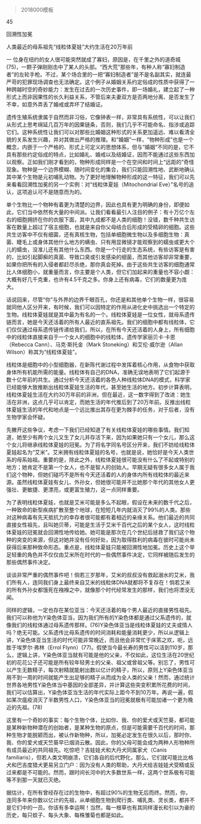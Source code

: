 # 
> 2018000模板


45

回溯性加冕

人类最近的母系祖先“线粒体夏娃”大约生活在20万年前


一 位身在纽约的女人很可能突然就成了寡妇，原因是，在千里之外的道奇城(75)，一颗子弹刚刚击中了某人的头部。“西大荒”那些年，有种人称“寡妇制造者”的左轮手枪。不过，某个场合里的一把“寡妇制造者”是不是名副其实，就连最严苛的犯罪现场调查也无法确定。这个例子从婚姻关系约定俗成的性质中获得了一种跨越时空的奇妙能力：发生在过去的一次历史事件，即一场婚礼，建立起了一种形式上而非因果性的长久利益关系，不管后来夫妻双方是否两地分离、是否发生了不幸，如意外弄丢了婚戒或弄坏了结婚证。

遗传生殖系统隶属于自然而非习俗，它像钟表一样，非常具有系统性，可以让我们从形式上思考绵延几百万年的因果链条，否则，我们几乎不可能命名、指涉或追踪它们。这种系统性让我们可以对那些比婚姻这种形式的关系更加遥远、难以看清全貌的关系发生兴趣，并对其做出严格的推理。和“婚姻”一样，“物种形成”也是一个概念，内嵌于一个严格的、形式上可定义的思想体系，但与“婚姻”不同的是，它不具有那些约定俗成的特点，比如婚礼、婚戒以及结婚证，因而不能通过这些东西加以观察。正如我们刚才看到的，物种形成同样是一个在空间和时间上“远距的”奇怪现象。物种是一个边界模糊、随时间变化的集合，我们只能回溯性地、武断地确认其中某个生物是元初哺乳动物。为了更好地理解物种形成的这一特征，我们可以先来看看回溯性加冕的另一个实例：对“线粒体夏娃（Mitochondrial Eve）”名号的追认，这项追认可不是随意而为的。

单个生物比一个物种有着更为清楚的边界，因此也具有更为明确的身份，即便如此，它们当中依然有大量的中间派。让我们看看最引人注目的例子：有十万亿个左右的细胞拥挤在你的衣服下面，其中九成都不是人类的细胞！没错，数千种共生访客在数量上超过了宿主细胞，也就是来自你父母结合后形成的受精卵的细胞。这些共生访客中不仅有细菌，还有真核生物，包括单细胞微生物以及多细胞生物：真菌、睫毛上或身体其他什么地方的螨虫、只有用显微镜才能观察到的蠕虫或更大个儿的蠕虫，没准儿还有其他什么东西。你是一个行走的生态系统，有些访客是有害的，比如引起脚癣的真菌、导致口臭或引发感染的细菌，而其他访客却非常重要，如果你把所有的入侵者都赶尽杀绝，那你真会死掉。由于这些共生访客的细胞通常比人体细胞小，就重量而言，你主要是个人类，但它们加起来的重量也不容小觑：大概有好几千克重，也许有4.5千克之多。你身上还有病毒，它们的数量更为庞大。

话说回来，尽管“你”与外界的边界千眼百孔，你还是和其他单个生物一样，很容易就同他人区分开来，有时候，我们可以因特定的作用从进化史中挑选出一个特定的生物。线粒体夏娃就是其中最为有名的一个。线粒体夏娃是一位女性，就母系遗传链而言，她是今天还活着的所有人最近的直系祖先。我们的细胞中都有线粒体，它们仅仅通过母系遗传链传递给我们，所以，在所有今天还活着的人身上，所有细胞中的线粒体直接来自于一个女人的细胞中的线粒体，遗传学家丽贝卡·卡恩（Rebecca Cann）、马克·斯托金（Mark Stoneking）和艾伦·威尔逊（Allan Wilson）称其为“线粒体夏娃”。

线粒体是细胞中的小型细胞器，在新陈代谢过程中发挥着核心作用，从食物中获取身体所有机能所需的能量。线粒体有自己的DNA，准确无误地表明了它们起源于数十亿年前的共生。通过分析今天还活着的各色人种线粒体DNA的模式，科学家已经能够大致推断出线粒体夏娃生活的年代，甚至她生活的地方。初步计算表明，线粒体夏娃生活在大约30万年前的非洲，但在最近，这一数字得到了改进：她生活在非洲，这点几乎可以肯定，而她生活的年代推后到了20万年前。反推出线粒体夏娃生活的年代和地点是一个远比推出其存在更为棘手的任务，对于后者，没有生物学家会怀疑。

先撇开这些争议，考虑一下我们已经知道了有关线粒体夏娃的哪些事情。我们知道，她至少有两个女儿又生了女儿并存活下来，因为如果她只有一个女儿，那么这个女儿将继承线粒体夏娃的冠冕。为了将名字同名号区分开来，我们不妨给线粒体夏娃起名为“艾米”。艾米拥有线粒体夏娃的名号，也就是说，她恰好是今天人类世系的母系始祖。重要的是，除此之外，线粒体夏娃很可能没有什么了不起或特别的地方；她肯定不是第一个女人，也不是智人的创始人。早期无疑有很多女人属于我们这个物种，但她们碰巧不是所有今天还活着的人的身体内所有线粒体的最近来源。虽然线粒体夏娃有女儿、外孙女，但她很可能并不比她那个年代的其他女人更强壮、更敏捷、更漂亮，或更富生殖力，这一点同样重要。

为了表明线粒体夏娃，也就是艾米可能是多么不起眼，假设在未来的数千代之后，一种致命的新型疾病扩散至整个地球，在短短几年内就消灭了99%的人类。那些对这种病毒有先天抵抗力的幸存者很可能都有着相近的亲缘关系。他们最近的共同直接女性祖先，且叫她贝蒂，可能是生活于艾米千百代之后的某个女人，这时线粒体夏娃的冠冕就会回溯性地传给她。她可能是那次在几个世纪后拯救了我们这个物种的突变的来源，但这对她并没有任何好处，因为取得胜利的病毒在彼时可能尚未获得后来那种致命形态。重点是，线粒体夏娃只能被回溯性地加冕。历史上这个举足轻重的角色并不仅仅由艾米所在时代的一些偶然事件决定，它同样被随后发生的那些偶然事件决定。

谈谈非常严重的偶然事件吧！倘若三岁那年，艾米的叔叔没有救起溺水的艾米，我们所有人，连同我们身上最终来自艾米的线粒体DNA就都将不复存在！倘若艾米的所有外孙女都饿死在襁褓之中，就像那个时代经常发生的那样，我们也将湮没无闻。

同样的逻辑，一定也存在某位亚当：今天还活着的每个男人最近的直接男性祖先。我们可以称他为Y染色体亚当，因为我们所有的Y染色体都是通过父系遗传的，就像我们的线粒体通过母系遗传那样。(76)Y染色体亚当是线粒体夏娃的丈夫或情人吗？绝无可能。父系遗传比母系遗传的时间消耗和能量消耗更少，所以从逻辑上讲，Y染色体亚当生活的时代可能非常晚近，而且他会非常忙于床笫之欢，呃，远胜于埃罗尔·弗林（Errol Flynn）(77)。假使当今最长寿的男性可以活到110岁，那么，逻辑上讲，Y染色体亚当就有可能是他的父亲，不仅如此，这位生活在20世纪初的花花公子还可能是所有较年轻男士的父亲、祖父或曾祖父等。别忘了，男性可以产生无数精子，每次射精就能射出数以亿计的精子，所以，原则上Y染色体亚当用不到一周的时间就能产生出足够的精子从而成为全人类的父亲！然而，通过统计世界各地男性Y染色体当中基因的全部差异，并计算这些突变积累所花费的时间，我们可以估算出，Y染色体亚当生活的年代实际上距今不到10万年。再说一遍，假如某次瘟疫消灭了半数男性人口，Y染色体亚当的冠冕就极有可能加诸一个更为晚近的先祖。(78)

这里有一个奇妙的事实：每个生物个体，比如你、我、你的爱犬或天竺葵，都可能是某种新物种潜在的创始者，是某种生物的原点，但是可能需要千百代的时间，那种生物才能脱颖而出，被认作新物种，所以，加冕必定发生在很久以后，那时你、我、你的爱犬或天竺葵早已烟消云散。因此，你的父母可能会成为两种人形物种所有成员最近的共同祖先。吃惊吧？吉娃娃犬和大丹犬同属家犬（Canis familiaris），但若人类文明崩溃，它们各自的后代野化，那么，它们就可能比比格犬和巴吉度猎犬更易另立门户：因为没有人类的帮助，大丹犬给吉娃娃犬受精或反过来都是不可能的。然而，跟时间长河中的大多数世系一样，这两个世系极有可能等不到那一天就已灭绝。

据估计，在所有曾经存在过的生物中，有超过90%的生物无后而终。然而，你，连同多年来你数以亿计的先祖，从单细胞生物到爬行类、哺乳类、灵长类，都并不是它们中的一员。你该有多幸运啊！当然，每一根草也有其同样漫长和引以为豪的历史，每只蚊子、每头大象、每株雏菊也都是如此。



